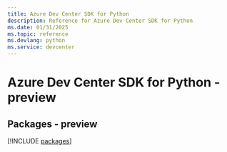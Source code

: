 ```yaml
---
title: Azure Dev Center SDK for Python
description: Reference for Azure Dev Center SDK for Python
ms.date: 01/31/2025
ms.topic: reference
ms.devlang: python
ms.service: devcenter
---
```

# Azure Dev Center SDK for Python - preview
## Packages - preview
[!INCLUDE [packages](dev-center-index.md)]